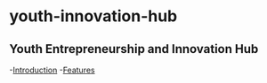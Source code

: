 # youth-innovation-hub

## Youth Entrepreneurship and Innovation Hub
-[Introduction](#introduction)
-[Features](#features)
